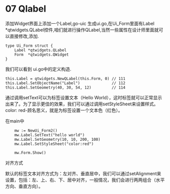 ﻿# 07 Qlabel

添加Widget界面上添加一个Label,go-uic 生成ui.go,在Ui_Form里面有Label *qtwidgets.QLabel控件,咱们就进行操作QLabel,当然一些属性在设计师里面就可以直接修改,添加.

```
type Ui_Form struct {
	Label *qtwidgets.QLabel
	Form  *qtwidgets.QWidget
}
```
我们可以看到 ui.go中的定义构造.
```
this.Label = qtwidgets.NewQLabel(this.Form, 0) // 111
this.Label.SetObjectName("Label")              // 112
this.Label.SetGeometry(40, 30, 54, 12)         // 114

```

通过调用setText可以为标签设置文本（Hello World），这时标签就可以正常显示出来了。为了显示更佳的效果，我们可以通过调用setStyleSheet来设置样式。color: red-顾名思义，就是为标签设置一个文本色（红色）。

在main中

```
	mw := NewUi_Form2()
	mw.Label.SetText("hello world")
	mw.Label.SetGeometry(10, 10, 200, 100)
	mw.Label.SetStyleSheet("color:red")

	mw.Form.Show()
```

对齐方式

默认的标签文本对齐方式为：左对齐、垂直居中，我们可以通过setAlignment来设置，包括：左、上、右、下、居中对齐，一般情况，我们会进行两两组合（水平方向、垂直方向）。
